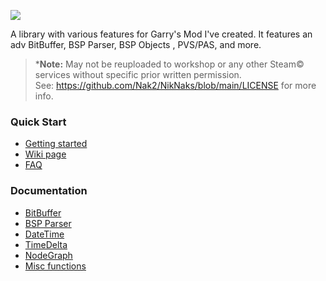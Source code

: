 ![](https://raw.githubusercontent.com/Nak2/NikNaks/main/assets/banner.png)

 A library with various features for Garry's Mod I've created.
 It features an adv BitBuffer, BSP Parser, BSP Objects , PVS/PAS, and more.
 
>***Note:** May not be reuploaded to workshop or any other Steam© services without specific prior written permission.<br>
See: https://github.com/Nak2/NikNaks/blob/main/LICENSE for more info.

### Quick Start

* [Getting started](https://github.com/Nak2/NikNaks/wiki/Getting-started)
* [Wiki page]()
* [FAQ]()

### Documentation

* [BitBuffer]()
* [BSP Parser]()
* [DateTime]()
* [TimeDelta]()
* [NodeGraph]()
* [Misc functions]()
